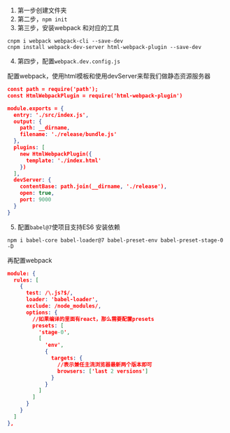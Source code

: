 1. 第一步创建文件夹
2. 第二步，`npm init`
3. 第三步，安装webpack 和对应的工具
```
cnpm i webpack webpack-cli --save-dev
cnpm install webpack-dev-server html-webpack-plugin --save-dev
```

4. 第四步，配置`webpack.dev.config.js`

配置webpack，使用html模板和使用devServer来帮我们做静态资源服务器

```json
const path = require('path');
const HtmlWebpackPlugin = require('html-webpack-plugin')

module.exports = {
  entry: './src/index.js',
  output: {
    path: __dirname,
    filename: './release/bundle.js'
  },
  plugins: [
    new HtmlWebpackPlugin({
      template: './index.html'
    })
  ],
  devServer: {
    contentBase: path.join(__dirname, './release'),
    open: true,
    port: 9000
  }
}
```

5. 配置`babel@7`使项目支持ES6
安装依赖
```
npm i babel-core babel-loader@7 babel-preset-env babel-preset-stage-0 -D
```
再配置webpack
```json
module: {
  rules: [
    {
      test: /\.js?$/,
      loader: 'babel-loader',
      exclude: /node_modules/,
      options: {
        //如果编译的里面有react，那么需要配置presets
        presets: [
          'stage-0',
          [
            'env',
            {
              targets: {
                //表示兼任主流浏览器最新两个版本即可
                browsers: ['last 2 versions']
              }
            }
          ]
        ]
      }
    }
  ]
},
```
